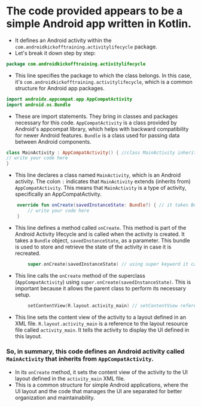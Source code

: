 # The code provided appears to be a simple Android app written in Kotlin. 
- It defines an Android activity within the `com.androidkickofftraining.activitylifecycle` package. 
- Let's break it down step by step:

```kotlin
package com.androidkickofftraining.activitylifecycle
```

- This line specifies the package to which the class belongs. In this case,
  it's `com.androidkickofftraining.activitylifecycle`, which is a common structure for Android app
  packages.

```kotlin
import androidx.appcompat.app.AppCompatActivity
import android.os.Bundle
```

- These are import statements. They bring in classes and packages necessary for this
  code. `AppCompatActivity` is a class provided by Android's appcompat library, which helps with
  backward compatibility for newer Android features. `Bundle` is a class used for passing data
  between Android components.

```kotlin
class MainActivity : AppCompatActivity() { //class MainActivity inherits AppCompatActivity -> here AppCompatActivity is the parent class and MainActivity is child class
// write your code here
}
```

- This line declares a class named `MainActivity`, which is an Android activity. The colon `:`
  indicates that `MainActivity` extends (inherits from) `AppCompatActivity`. This means
  that `MainActivity` is a type of activity, specifically an AppCompatActivity.

```kotlin
    override fun onCreate(savedInstanceState: Bundle?) { // it takes Bundle as an object with safe call and assigned to savedInstanceState as a parameter
        // write your code here 
    }
```

- This line defines a method called `onCreate`. This method is part of the Android Activity
  lifecycle and is called when the activity is created. It takes a `Bundle`
  object, `savedInstanceState`, as a parameter. This bundle is used to store and retrieve the state
  of the activity in case it is recreated.

```kotlin
        super.onCreate(savedInstanceState) // using super keyword it calls the parent class AppCompatActivity with Bundle parameter named as savedInstanceState
```

- This line calls the `onCreate` method of the superclass (`AppCompatActivity`)
  using `super.onCreate(savedInstanceState)`. This is important because it allows the parent class
  to perform its necessary setup.

```kotlin
        setContentView(R.layout.activity_main) // setContentView references to the res(resource directory) with capital Alphabet 'R' and chooses sub-directory as 'layout' using dot product(R.layout -> res.layout) where xml file activity_main is present.
```

- This line sets the content view of the activity to a layout defined in an XML
  file. `R.layout.activity_main` is a reference to the layout resource file called `activity_main`.
  It tells the activity to display the UI defined in this layout.

### So, in summary, this code defines an Android activity called `MainActivity` that inherits from `AppCompatActivity`. 
  - In its `onCreate` method, it sets the content view of the activity to the UI layout defined in the `activity_main` XML file. 
  - This is a common structure for simple Android applications, where the UI layout and the code that manages the UI are separated for better organization and maintainability.

